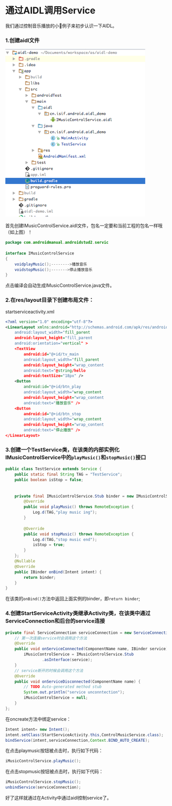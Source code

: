 # 通过AIDL调用Service

我们通过控制音乐播放的小例子来初步认识一下AIDL。

### 1.创建aidl文件

![img](/imgs/WX20170807-170603.png)

首先创建IMusicControlService.aidl文件，包名一定要和当前工程的包名一样哦（如上图）！

```java
package com.androidmanual.androidstud2.servic

interface IMusicControlService
{
	voidplayMusic();-------->播放音乐
	voidstopMusic();------->停止播放音乐
}
```
点击编译会自动生成IMusicControlService.java文件。

### 2.在res/layout目录下创建布局文件：

startserviceactivity.xml
```xml
<?xml version="1.0" encoding="utf-8"?>
<LinearLayout xmlns:android="http://schemas.android.com/apk/res/android
    android:layout_width="fill_parent
    android:layout_height="fill_parent
    android:orientation="vertical" >
    <TextView
        android:id="@+id/tv_main
        android:layout_width="fill_parent
        android:layout_height="wrap_content
        android:text="@string/hello
        android:textSize="18px" />
    <Button
        android:id="@+id/btn_play
        android:layout_width="wrap_content
        android:layout_height="wrap_content
        android:text="播放音乐" />
    <Button
        android:id="@+id/btn_stop
        android:layout_width="wrap_content
        android:layout_height="wrap_content
        android:text="停止播放" />
</LinearLayout>
```
### 3.创建一个TestService类，在该类的内部实例化IMusicControlService中的`playMusic()`和`stopMusic()`接口

```java
public class TestService extends Service {
    public static final String TAG = "TestService";
    public boolean isStop = false;


    private final IMusicControlService.Stub binder = new IMusicControlService.Stub() {
        @Override
        public void playMusic() throws RemoteException {
            Log.d(TAG,"play music ing");
        }

        @Override
        public void stopMusic() throws RemoteException {
            Log.d(TAG,"stop music end");
            isStop = true;
        }
    };
    @Nullable
    @Override
    public IBinder onBind(Intent intent) {
        return binder;
    }
}
```
在该类的`onBind()`方法中返回上面实例的binder，即`return binder`;

### 4.创建StartServiceActivity类继承Activity类，在该类中通过ServiceConnection和后台的service连接

```java
private final ServiceConnection serviceConnection = new ServiceConnection() {
	// 第一次连接service时会调用这个方法
	@Override
	public void onServiceConnected(ComponentName name, IBinder service) {
		iMusicControlService = IMusicControlService.Stub
				.asInterface(service);
	}
	// service断开的时候会调用这个方法
	@Override
	public void onServiceDisconnected(ComponentName name) {
		// TODO Auto-generated method stub
		System.out.println("service unconntection");
		iMusicControlService = null;
	}
};
```
在oncreate方法中绑定service：
```java
Intent intent= new Intent();
intent.setClass(StartServiceActivity.this,ControlMusicService.class);
bindService(intent,serviceConnection,Context.BIND_AUTO_CREATE);
```
在点击playmusic按钮被点击时，执行如下代码：
```java
iMusicControlService.playMusic();
```
在点击stopmusic按钮被点击时，执行如下代码：
```java
iMusicControlService.stopMusic();
unbindService(serviceConnection);
```
好了这样就通过在Activity中通过aidl控制service了。